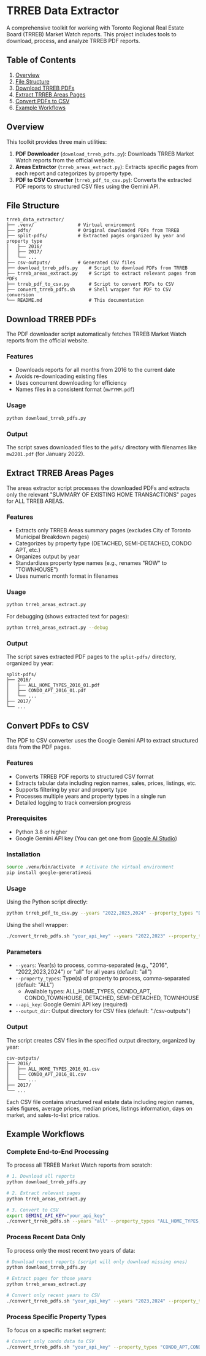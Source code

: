 # TRREB Data Extractor

A comprehensive toolkit for working with Toronto Regional Real Estate Board (TRREB) Market Watch reports. This project includes tools to download, process, and analyze TRREB PDF reports.

## Table of Contents

1. [Overview](#overview)
2. [File Structure](#file-structure)
3. [Download TRREB PDFs](#download-trreb-pdfs)
4. [Extract TRREB Areas Pages](#extract-trreb-areas-pages)
5. [Convert PDFs to CSV](#convert-pdfs-to-csv)
6. [Example Workflows](#example-workflows)

## Overview

This toolkit provides three main utilities:

1. **PDF Downloader** (`download_trreb_pdfs.py`): Downloads TRREB Market Watch reports from the official website.
2. **Areas Extractor** (`trreb_areas_extract.py`): Extracts specific pages from each report and categorizes by property type.
3. **PDF to CSV Converter** (`trreb_pdf_to_csv.py`): Converts the extracted PDF reports to structured CSV files using the Gemini API.

## File Structure

```
trreb_data_extractor/
├── .venv/                # Virtual environment
├── pdfs/                 # Original downloaded PDFs from TRREB
├── split-pdfs/           # Extracted pages organized by year and property type
│   ├── 2016/
│   ├── 2017/
│   └── ...
├── csv-outputs/          # Generated CSV files
├── download_trreb_pdfs.py    # Script to download PDFs from TRREB
├── trreb_areas_extract.py    # Script to extract relevant pages from PDFs
├── trreb_pdf_to_csv.py       # Script to convert PDFs to CSV
├── convert_trreb_pdfs.sh     # Shell wrapper for PDF to CSV conversion
└── README.md                 # This documentation
```

## Download TRREB PDFs

The PDF downloader script automatically fetches TRREB Market Watch reports from the official website.

### Features

- Downloads reports for all months from 2016 to the current date
- Avoids re-downloading existing files
- Uses concurrent downloading for efficiency
- Names files in a consistent format (`mwYYMM.pdf`)

### Usage

```bash
python download_trreb_pdfs.py
```

### Output

The script saves downloaded files to the `pdfs/` directory with filenames like `mw2201.pdf` (for January 2022).

## Extract TRREB Areas Pages

The areas extractor script processes the downloaded PDFs and extracts only the relevant "SUMMARY OF EXISTING HOME TRANSACTIONS" pages for ALL TRREB AREAS.

### Features

- Extracts only TRREB Areas summary pages (excludes City of Toronto Municipal Breakdown pages)
- Categorizes by property type (DETACHED, SEMI-DETACHED, CONDO APT, etc.)
- Organizes output by year
- Standardizes property type names (e.g., renames "ROW" to "TOWNHOUSE")
- Uses numeric month format in filenames

### Usage

```bash
python trreb_areas_extract.py
```

For debugging (shows extracted text for pages):
```bash
python trreb_areas_extract.py --debug
```

### Output

The script saves extracted PDF pages to the `split-pdfs/` directory, organized by year:

```
split-pdfs/
├── 2016/
│   ├── ALL_HOME_TYPES_2016_01.pdf
│   ├── CONDO_APT_2016_01.pdf
│   └── ...
├── 2017/
└── ...
```

## Convert PDFs to CSV

The PDF to CSV converter uses the Google Gemini API to extract structured data from the PDF pages.

### Features

- Converts TRREB PDF reports to structured CSV format
- Extracts tabular data including region names, sales, prices, listings, etc.
- Supports filtering by year and property type
- Processes multiple years and property types in a single run
- Detailed logging to track conversion progress

### Prerequisites

- Python 3.8 or higher
- Google Gemini API key (You can get one from [Google AI Studio](https://makersuite.google.com/))

### Installation

```bash
source .venv/bin/activate  # Activate the virtual environment
pip install google-generativeai
```

### Usage

Using the Python script directly:

```bash
python trreb_pdf_to_csv.py --years "2022,2023,2024" --property_types "DETACHED,CONDO_APT" --api_key "your_api_key"
```

Using the shell wrapper:

```bash
./convert_trreb_pdfs.sh "your_api_key" --years "2022,2023" --property_types "ALL_HOME_TYPES"
```

### Parameters

- `--years`: Year(s) to process, comma-separated (e.g., "2016", "2022,2023,2024") or "all" for all years (default: "all")
- `--property_types`: Type(s) of property to process, comma-separated (default: "ALL")
  - Available types: ALL_HOME_TYPES, CONDO_APT, CONDO_TOWNHOUSE, DETACHED, SEMI-DETACHED, TOWNHOUSE
- `--api_key`: Google Gemini API key (required)
- `--output_dir`: Output directory for CSV files (default: "./csv-outputs")

### Output

The script creates CSV files in the specified output directory, organized by year:

```
csv-outputs/
├── 2016/
│   ├── ALL_HOME_TYPES_2016_01.csv
│   ├── CONDO_APT_2016_01.csv
│   └── ...
├── 2017/
└── ...
```

Each CSV file contains structured real estate data including region names, sales figures, average prices, median prices, listings information, days on market, and sales-to-list price ratios.

## Example Workflows

### Complete End-to-End Processing

To process all TRREB Market Watch reports from scratch:

```bash
# 1. Download all reports
python download_trreb_pdfs.py

# 2. Extract relevant pages
python trreb_areas_extract.py

# 3. Convert to CSV
export GEMINI_API_KEY="your_api_key"
./convert_trreb_pdfs.sh --years "all" --property_types "ALL_HOME_TYPES,DETACHED,CONDO_APT"
```

### Process Recent Data Only

To process only the most recent two years of data:

```bash
# Download recent reports (script will only download missing ones)
python download_trreb_pdfs.py

# Extract pages for those years
python trreb_areas_extract.py

# Convert only recent years to CSV
./convert_trreb_pdfs.sh "your_api_key" --years "2023,2024" --property_types "ALL"
```

### Process Specific Property Types

To focus on a specific market segment:

```bash
# Convert only condo data to CSV
./convert_trreb_pdfs.sh "your_api_key" --property_types "CONDO_APT,CONDO_TOWNHOUSE" --years "all"
```
